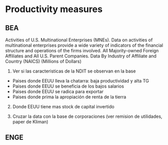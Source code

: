 # Productivity measures

## BEA
Activities of U.S. Multinational Enterprises (MNEs). Data on activities of multinational enterprises provide a wide variety of indicators of the financial structure and operations of the firms involved. All Majority-owned Foreign Affiliates and All U.S. Parent Companies. Data By Industry of Affiliate and Country (NAICS) (Millions of Dollars)


1) Ver si las caracteristicas de la NDIT se observan en la base
- Paises donde EEUU lleva la chatarra: baja productividad y alta TG
- Paises donde EEUU se beneficia de los bajos salarios
- Paises donde EEUU se radica para exportar
- Paises donde prima la apropiación de renta de la tierra

2) Donde EEUU tiene mas stock de capital invertido

3) Cruzar la data con la base de corporaciones (ver remision de utilidades, paper de Kliman)

## ENGE
